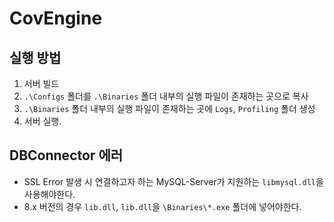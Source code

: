 # CovEngine

## 실행 방법
1. 서버 빌드
2. `.\Configs` 폴더를 `.\Binaries` 폴더 내부의 실행 파일이 존재하는 곳으로 복사
3. `.\Binaries` 폴더 내부의 실행 파일이 존재하는 곳에 `Logs`, `Profiling` 폴더 생성
4. 서버 실행.

## DBConnector 에러 
- SSL Error 발생 시 연결하고자 하는 MySQL-Server가 지원하는 `libmysql.dll`을 사용해야한다.
- 8.x 버전의 경우 `lib.dll`, `lib.dll`을 `\Binaries\*.exe` 폴더에 넣어야한다.
